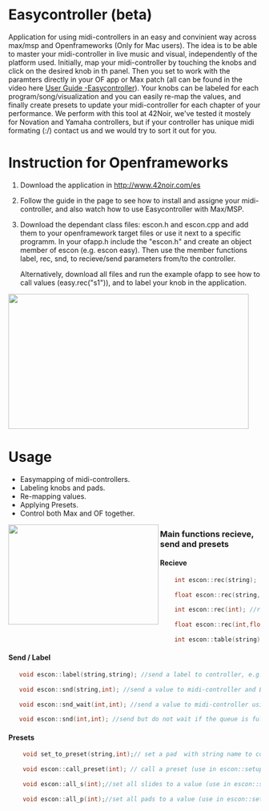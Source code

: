 # Easycontroller (beta)
Application for using midi-controllers in an easy and convinient way across max/msp and Openframeworks (Only for Mac users). The idea is to be able to master your midi-controller in live music and visual, independently of the platform used. Initially,  map your midi-controller by touching the knobs and click on the desired knob in th panel. Then you set to work with the  paramters directly in your OF app or Max patch (all can be found in the video here <a href="https://www.youtube.com/watch?v=en2tB_PJq-0">User Guide -Easycontroller</a>). Your knobs can be labeled for each program/song/visualization and you can easily re-map the values, and finally create presets to update your midi-controller for each chapter of your performance. We perform with this tool at 42Noir, we've tested it mostely for Novation and Yamaha controllers, but if your controller has unique midi formating (:/) contact us and we would try to sort it out for you.   

# Instruction for Openframeworks

1. Download the application in
 <a href="http://www.42noir.com/es">http://www.42noir.com/es</a>

2. Follow the guide in the page to see how to install and assigne your midi-controller, and also watch how to use Easycontroller with Max/MSP.

 3. Download the dependant class files: escon.h and escon.cpp and add them to your openframework target files or use it next to a specific programm. In your ofapp.h include the "escon.h" and create an object member of escon (e.g. escon easy). Then use the member functions label, rec, snd, to recieve/send parameters from/to the controller.
    
    Alternatively, download all files and run the example ofapp to see how to call values (easy.rec("s1")), and to label your knob in the application. 
   
<a href="url"><img src="https://github.com/shaltiel/ofEasycontroller/blob/master/Hanging.gif" align="center" height="270" width="480" ></a>
# Usage
* Easymapping of midi-controllers.
* Labeling knobs and pads.
* Re-mapping values.
* Applying Presets.
* Control both Max and OF together.




<a href="url"><img src="http://42noir.com/wp-content/uploads/2016/12/3-screenshot@2x-1.png" align="left" height="200" width="300" ></a>


### Main functions recieve, send and presets

#### Recieve
```c++
    int escon::rec(string); //recieve value from Easycontroller using the string name, e.g. rec("s1"),rec("s4b"), rec("p1b")   for recieving values from slider 1 slider 4 from set b and for pad 1 in set b.
    
    float escon::rec(string,float, float); //recieve with a new range from string index of Easycontroller: rec("s3",-1,4.1)
    
    int escon::rec(int); //recieve value from Easycontroller, see the table function for the mapping
     
    float escon::rec(int,float,float);//recieve new range values from index
   
    int escon::table(string); //get index from string
```
 #### Send / Label 
 ```c++
    void escon::label(string,string); //send a label to controller, e.g. label("s1","of_slid")
  
    void escon::snd(string,int); //send a value to midi-controller and Easycontroller
    
    void escon::snd_wait(int,int); //send a value to midi-controller using index and wait until the queue is empty (for escon::setup, and  presets)
    
    void escon::snd(int,int); //send but do not wait if the queue is full
```
 #### Presets
```c++
    void set_to_preset(string,int);// set a pad  with string name to control a preset number (in escon::update use: set_to_preset("p2",2) to call preset 2 with pad 2)
    
    void escon::call_preset(int); // call a preset (use in escon::setup function)
    
    void escon::all_s(int);//set all slides to a value (use in escon::setup function)
    
    void escon::all_p(int);//set all pads to a value (use in escon::setup function)
    

```








